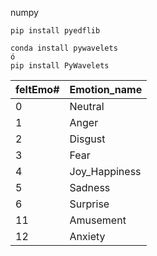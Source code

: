 
numpy
```
pip install pyedflib

conda install pywavelets
ó
pip install PyWavelets
```

| feltEmo# | Emotion_name  |
|----------|---------------|
| 0        | Neutral       |
| 1        | Anger         |
| 2        | Disgust       |
| 3        | Fear          |
| 4        | Joy_Happiness |
| 5        | Sadness       |
| 6        | Surprise      |
| 11       | Amusement     |
| 12       | Anxiety       |